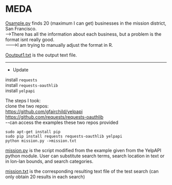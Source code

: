 # MEDA

[Osample.py](Osample.py) finds 20 (maximum I can get) businesses in the mission district, San Francisco.   
-->There has all the information about each business, but a problem is the format isnt really good.  
  --->I am trying to manually adjust the format in R.  

[Ooutput1.txt](Ooutput1.txt) is the output text file.


-----------------------------------------------------------------------------------------
* Update

install ```requests```  
install ```requests-oauthlib```  
install ```yelpapi```  


The steps I took:  
clone the two repos:  
https://github.com/gfairchild/yelpapi  
https://github.com/requests/requests-oauthlib  
--can access the examples these two repos provided  
```
sudo apt-get install pip
sudo pip install requests requests-oauthlib yelpapi
python mission.py ->mission.txt
```

[mission.py](mission.py) is the script modified from the example given from the YelpAPI python module.
User can substitute search terms, search location in text or in lon-lan bounds, and search categories.

[mission.txt](mission.txt) is the corresponding resulting text file of the test search (can only obtain 20 results in each search)
